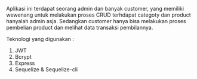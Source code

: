 Aplikasi ini terdapat seorang admin dan banyak customer, yang memiliki wewenang untuk melakukan proses CRUD terhdapat categoty dan product hanyalah admin asja. Sedangkan customer hanya bisa melakukan proses pembelian product dan melihat data transaksi pembilannya.

Teknologi yang digunakan :
1. JWT
2. Bcrypt
3. Express
4. Sequelize & Sequelize-cli
